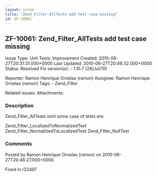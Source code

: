 ```yaml
---
layout: issue
title: "Zend_Filter_AllTests add test case missing"
id: ZF-10061
---
```


ZF-10061: Zend\_Filter\_AllTests add test case missing
------------------------------------------------------

 Issue Type: Unit Tests: Improvement Created: 2010-06-27T20:31:31.000+0000 Last Updated: 2010-06-27T20:46:32.000+0000 Status: Resolved Fix version(s): - 1.10.7 (28/Jul/10)
 
 Reporter:  Ramon Henrique Ornelas (ramon)  Assignee:  Ramon Henrique Ornelas (ramon)  Tags: - Zend\_Filter
 
 Related issues: 
 Attachments: 
### Description

Zend\_Filter\_AllTests omit some case of tests are:

Zend\_Filter\_LocalizedToNormalizedTest Zend\_Filter\_NormalizedToLocalizedTest Zend\_Filter\_NullTest

 

 

### Comments

Posted by Ramon Henrique Ornelas (ramon) on 2010-06-27T20:46:27.000+0000

Fixed in r22497

 

 
